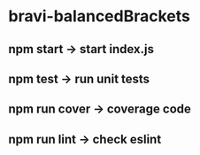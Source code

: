 # bravi-balancedBrackets

## npm start -> start index.js
## npm test -> run unit tests
## npm run cover -> coverage code
## npm run lint -> check eslint 